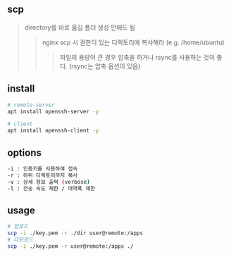 ## scp

> directory를 바로 옮김 폴더 생성 안해도 됨
>
> > nginx scp 시 권한이 있는 디렉토리에 복사해라 (e.g. /home/ubuntu)
> >
> > > 파일의 용량이 큰 경우 압축을 하거나 rsync를 사용하는 것이 좋다. (rsync는 압축 옵션이 있음)

## install

```sh
# remote-server
apt install openssh-server -y

# client
apt install openssh-client -y
```

## options

```sh
-i : 인증키를 사용하여 접속
-r : 하위 디렉토리까지 복사
-v : 상세 정보 출력 (verbose)
-l : 전송 속도 제한 / 대역폭 제한
```

## usage

```sh
# 업로드
scp -i ./key.pem -r ./dir user@remote:/apps
# 다운로드
scp -i ./key.pem -r user@remote:/apps ./
```
